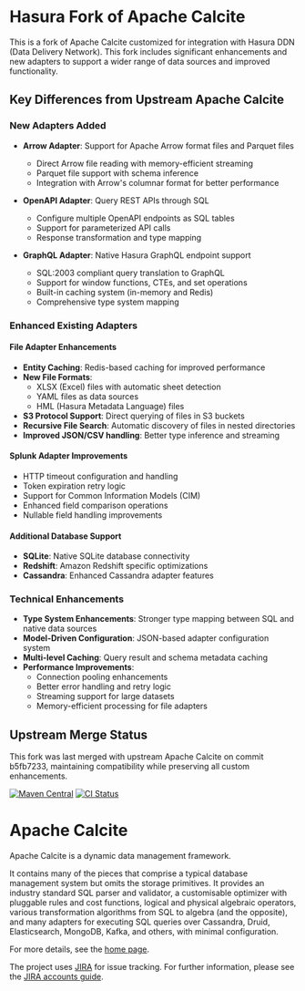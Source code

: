 # Hasura Fork of Apache Calcite

This is a fork of Apache Calcite customized for integration with Hasura DDN (Data Delivery Network). This fork includes significant enhancements and new adapters to support a wider range of data sources and improved functionality.

## Key Differences from Upstream Apache Calcite

### New Adapters Added
- **Arrow Adapter**: Support for Apache Arrow format files and Parquet files
  - Direct Arrow file reading with memory-efficient streaming
  - Parquet file support with schema inference
  - Integration with Arrow's columnar format for better performance

- **OpenAPI Adapter**: Query REST APIs through SQL
  - Configure multiple OpenAPI endpoints as SQL tables
  - Support for parameterized API calls
  - Response transformation and type mapping

- **GraphQL Adapter**: Native Hasura GraphQL endpoint support
  - SQL:2003 compliant query translation to GraphQL
  - Support for window functions, CTEs, and set operations
  - Built-in caching system (in-memory and Redis)
  - Comprehensive type system mapping

### Enhanced Existing Adapters

#### File Adapter Enhancements
- **Entity Caching**: Redis-based caching for improved performance
- **New File Formats**:
  - XLSX (Excel) files with automatic sheet detection
  - YAML files as data sources
  - HML (Hasura Metadata Language) files
- **S3 Protocol Support**: Direct querying of files in S3 buckets
- **Recursive File Search**: Automatic discovery of files in nested directories
- **Improved JSON/CSV handling**: Better type inference and streaming

#### Splunk Adapter Improvements
- HTTP timeout configuration and handling
- Token expiration retry logic
- Support for Common Information Models (CIM)
- Enhanced field comparison operations
- Nullable field handling improvements

#### Additional Database Support
- **SQLite**: Native SQLite database connectivity
- **Redshift**: Amazon Redshift specific optimizations
- **Cassandra**: Enhanced Cassandra adapter features

### Technical Enhancements
- **Type System Enhancements**: Stronger type mapping between SQL and native data sources
- **Model-Driven Configuration**: JSON-based adapter configuration system
- **Multi-level Caching**: Query result and schema metadata caching
- **Performance Improvements**:
  - Connection pooling enhancements
  - Better error handling and retry logic
  - Streaming support for large datasets
  - Memory-efficient processing for file adapters

## Upstream Merge Status
This fork was last merged with upstream Apache Calcite on commit b5fb7233, maintaining compatibility while preserving all custom enhancements.
<!--
{% comment %}
Licensed to the Apache Software Foundation (ASF) under one or more
contributor license agreements.  See the NOTICE file distributed with
this work for additional information regarding copyright ownership.
The ASF licenses this file to you under the Apache License, Version 2.0
(the "License"); you may not use this file except in compliance with
the License.  You may obtain a copy of the License at

http://www.apache.org/licenses/LICENSE-2.0

Unless required by applicable law or agreed to in writing, software
distributed under the License is distributed on an "AS IS" BASIS,
WITHOUT WARRANTIES OR CONDITIONS OF ANY KIND, either express or implied.
See the License for the specific language governing permissions and
limitations under the License.
{% endcomment %}
-->

[![Maven Central](https://maven-badges.herokuapp.com/maven-central/org.apache.calcite/calcite-core/badge.svg)](https://maven-badges.herokuapp.com/maven-central/org.apache.calcite/calcite-core)
[![CI Status](https://github.com/apache/calcite/workflows/CI/badge.svg?branch=main)](https://github.com/apache/calcite/actions?query=branch%3Amain)

# Apache Calcite

Apache Calcite is a dynamic data management framework.

It contains many of the pieces that comprise a typical
database management system but omits the storage primitives.
It provides an industry standard SQL parser and validator,
a customisable optimizer with pluggable rules and cost functions,
logical and physical algebraic operators, various transformation
algorithms from SQL to algebra (and the opposite), and many
adapters for executing SQL queries over Cassandra, Druid,
Elasticsearch, MongoDB, Kafka, and others, with minimal
configuration.

For more details, see the [home page](http://calcite.apache.org).

The project uses [JIRA](https://issues.apache.org/jira/browse/CALCITE)
for issue tracking. For further information, please see the [JIRA accounts guide](https://calcite.apache.org/develop/#jira-accounts).
